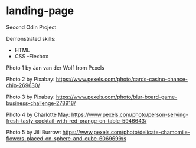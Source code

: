 # landing-page

Second Odin Project 

Demonstrated skills: 

- HTML
- CSS
    -Flexbox

Photo 1 by Jan van der Wolf from Pexels

Photo 2 by Pixabay: https://www.pexels.com/photo/cards-casino-chance-chip-269630/

Photo 3 by Pixabay: https://www.pexels.com/photo/blur-board-game-business-challenge-278918/

Photo 4 by Charlotte May: https://www.pexels.com/photo/person-serving-fresh-tasty-cocktail-with-red-orange-on-table-5946643/

Photo 5 by Jill Burrow: https://www.pexels.com/photo/delicate-chamomile-flowers-placed-on-sphere-and-cube-6069699/s